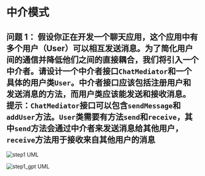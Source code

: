 # 中介模式

## 问题 1： 假设你正在开发一个聊天应用，这个应用中有多个用户（User）可以相互发送消息。为了简化用户间的通信并降低他们之间的直接耦合，我们将引入一个中介者。请设计一个中介者接口`ChatMediator`和一个具体的用户类`User`。中介者接口应该包括注册用户和发送消息的方法，而用户类应该能发送和接收消息。 提示：`ChatMediator`接口可以包含`sendMessage`和`addUser`方法。`User`类需要有方法`send`和`receive`，其中`send`方法会通过中介者来发送消息给其他用户，`receive`方法用于接收来自其他用户的消息

![step1 UML](https://cdn.jsdelivr.net/gh/huanxueshengmou/picture-host/20241008152835.png)

![step1_gpt UML](https://cdn.jsdelivr.net/gh/huanxueshengmou/picture-host/20241008153445.png)
